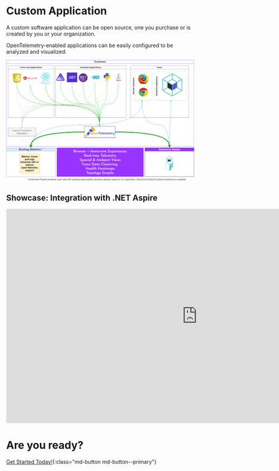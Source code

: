 # Custom Application

A custom software application can be open source, one you purchase or is created by you or your organization. 

OpenTelemetry-enabled applications can be easily configured to be analyzed and visualized.

![Data flow](img/dataflow.png)

## Showcase: Integration with .NET Aspire

<iframe width="1024" height="576" src="https://www.youtube.com/embed/v5I3ljT8zgU?start=3" title="YouTube video player" frameborder="0" allow="accelerometer; autoplay; clipboard-write; encrypted-media; gyroscope; picture-in-picture; web-share" referrerpolicy="strict-origin-when-cross-origin" allowfullscreen></iframe>

# Are you ready?

[Get Started Today!](../../Getting-Started/index.md){:class="md-button md-button--primary"}
